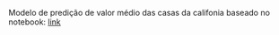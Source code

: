 Modelo de predição de valor médio das casas da califonia baseado no notebook: [link](https://colab.research.google.com/drive/1vBZsw-vu2wgLQTPqFlJQZWSJQjyRhDAr?usp=sharing)
